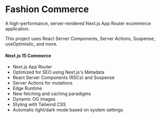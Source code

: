 # Fashion Commerce

A high-performance, server-rendered Next.js App Router ecommerce application.

This project uses React Server Components, Server Actions, Suspense, useOptimistic, and more.

####  Next.js 15 Commerce

- Next.js App Router
- Optimized for SEO using Next.js's Metadata
- React Server Components (RSCs) and Suspense
- Server Actions for mutations
- Edge Runtime
- New fetching and caching paradigms
- Dynamic OG images
- Styling with Tailwind CSS
- Automatic light/dark mode based on system settings
